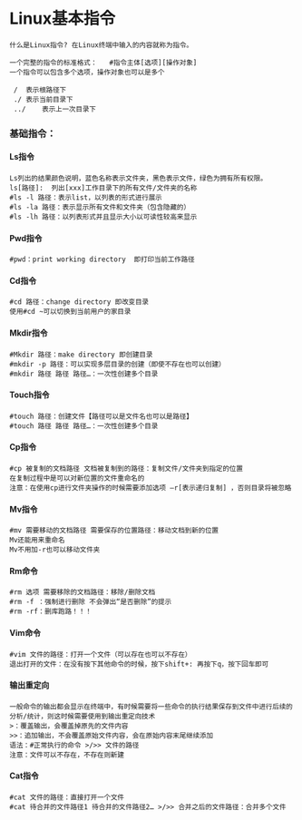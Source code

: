 # Linux基本指令
	什么是Linux指令?	在Linux终端中输入的内容就称为指令。

	一个完整的指令的标准格式：	#指令主体[选项][操作对象]
	一个指令可以包含多个选项，操作对象也可以是多个

	 /	表示根路径下
	 ./	表示当前目录下
	 ../	表示上一次目录下

### 基础指令：
#### Ls指令
	Ls列出的结果颜色说明，蓝色名称表示文件夹，黑色表示文件，绿色为拥有所有权限。
	ls[路径]:  列出[xxx]工作目录下的所有文件/文件夹的名称
	#ls -l 路径：表示list，以列表的形式进行展示
	#ls -la 路径：表示显示所有文件和文件夹（包含隐藏的）
	#ls -lh 路径：以列表形式并且显示大小以可读性较高来显示

#### Pwd指令
	#pwd：print working directory  即打印当前工作路径

#### Cd指令
	#cd 路径：change directory 即改变目录
	使用#cd ~可以切换到当前用户的家目录

#### Mkdir指令
	#Mkdir 路径：make directory 即创建目录
	#mkdir -p 路径：可以实现多层目录的创建（即使不存在也可以创建）
	#mkdir 路径 路径 路径…：一次性创建多个目录

#### Touch指令
	#touch 路径：创建文件【路径可以是文件名也可以是路径】
	#touch 路径 路径 路径…：一次性创建多个目录

#### Cp指令
	#cp 被复制的文档路径 文档被复制到的路径：复制文件/文件夹到指定的位置
	在复制过程中是可以对新位置的文件重命名的
	注意：在使用cp进行文件夹操作的时候需要添加选项 –r[表示递归复制] ，否则目录将被忽略

#### Mv指令
	#mv 需要移动的文档路径 需要保存的位置路径：移动文档到新的位置
	Mv还能用来重命名
	Mv不用加-r也可以移动文件夹

#### Rm命令
	#rm 选项 需要移除的文档路径：移除/删除文档
	#rm -f ：强制进行删除 不会弹出“是否删除”的提示
	#rm -rf：删库跑路！！！

#### Vim命令
	#vim 文件的路径：打开一个文件（可以存在也可以不存在）
	退出打开的文件：在没有按下其他命令的时候，按下shift+: 再按下q，按下回车即可

#### 输出重定向
	一般命令的输出都会显示在终端中，有时候需要将一些命令的执行结果保存到文件中进行后续的分析/统计，则这时候需要使用到输出重定向技术
	>：覆盖输出，会覆盖掉原先的文件内容
	>>：追加输出，不会覆盖原始文件内容，会在原始内容末尾继续添加
	语法：#正常执行的命令 >/>> 文件的路径
	注意：文件可以不存在，不存在则新建

#### Cat指令
	#cat 文件的路径：直接打开一个文件
	#cat 待合并的文件路径1 待合并的文件路径2… >/>> 合并之后的文件路径：合并多个文件
